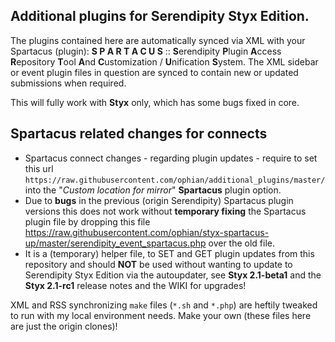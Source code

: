 ## Additional plugins for Serendipity Styx Edition.

The plugins contained here are automatically synced via XML with your Spartacus (plugin): __S P A R T A C U S__ :: **S**erendipity **P**lugin **A**ccess **R**epository **T**ool **A**nd **C**ustomization / **U**nification **S**ystem.
The XML sidebar or event plugin files in question are synced to contain new or updated submissions when required.

This will fully work with **Styx** only, which has some bugs fixed in core.

## Spartacus related changes for connects
* Spartacus connect changes - regarding plugin updates - require to set this url `https://raw.githubusercontent.com/ophian/additional_plugins/master/` into the "_Custom location for mirror_" **Spartacus** plugin option.
* Due to **bugs** in the previous (origin Serendipity) Spartacus plugin versions this does not work without **temporary fixing** the Spartacus plugin file by dropping this file https://raw.githubusercontent.com/ophian/styx-spartacus-up/master/serendipity_event_spartacus.php over the old file.
* It is a (temporary) helper file, to SET and GET plugin updates from this repository and should **NOT** be used without wanting to update to Serendipity Styx Edition via the autoupdater, see **Styx 2.1-beta1** and the **Styx 2.1-rc1** release notes and the WIKI for upgrades!

XML and RSS synchronizing `make` files (`*.sh` and `*.php`) are heftily tweaked to run with my local environment needs. Make your own (these files here are just the origin clones)!
